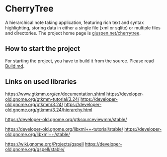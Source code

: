 # CherryTree
A hierarchical note taking application, featuring rich text and syntax highlighting, storing data in either a single file (xml or sqlite) or multiple files and directories.
The project home page is [giuspen.net/cherrytree](https://www.giuspen.net/cherrytree/).

## How to start the project
For starting the project, you have to build it from the source. Please read [Build.md](Build.md).

## Links on used libraries

https://www.gtkmm.org/en/documentation.shtml
https://developer-old.gnome.org/gtkmm-tutorial/3.24/
https://developer-old.gnome.org/gtkmm/3.24/
https://developer-old.gnome.org/gtkmm/3.24/hierarchy.html

https://developer-old.gnome.org/gtksourceviewmm/stable/

https://developer-old.gnome.org/libxml++-tutorial/stable/
https://developer-old.gnome.org/libxml++/stable/

https://wiki.gnome.org/Projects/gspell
https://developer-old.gnome.org/gspell/stable/

